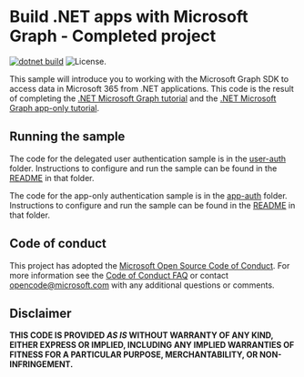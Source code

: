 # Build .NET apps with Microsoft Graph - Completed project

[![dotnet build](https://github.com/microsoftgraph/msgraph-training-dotnet/actions/workflows/dotnet.yml/badge.svg)](https://github.com/microsoftgraph/msgraph-training-dotnet/actions/workflows/dotnet.yml) ![License.](https://img.shields.io/badge/license-MIT-green.svg)

This sample will introduce you to working with the Microsoft Graph SDK to access data in Microsoft 365 from .NET applications. This code is the result of completing the [.NET Microsoft Graph tutorial](https://learn.microsoft.com/graph/tutorials/dotnet) and the [.NET Microsoft Graph app-only tutorial](https://learn.microsoft.com/graph/tutorials/dotnet-app-only).

## Running the sample

The code for the delegated user authentication sample is in the [user-auth](user-auth) folder. Instructions to configure and run the sample can be found in the [README](user-auth/README.md) in that folder.

The code for the app-only authentication sample is in the [app-auth](app-auth) folder. Instructions to configure and run the sample can be found in the [README](app-auth/README.md) in that folder.

## Code of conduct

This project has adopted the [Microsoft Open Source Code of Conduct](https://opensource.microsoft.com/codeofconduct/). For more information see the [Code of Conduct FAQ](https://opensource.microsoft.com/codeofconduct/faq/) or contact [opencode@microsoft.com](mailto:opencode@microsoft.com) with any additional questions or comments.

## Disclaimer

**THIS CODE IS PROVIDED _AS IS_ WITHOUT WARRANTY OF ANY KIND, EITHER EXPRESS OR IMPLIED, INCLUDING ANY IMPLIED WARRANTIES OF FITNESS FOR A PARTICULAR PURPOSE, MERCHANTABILITY, OR NON-INFRINGEMENT.**
